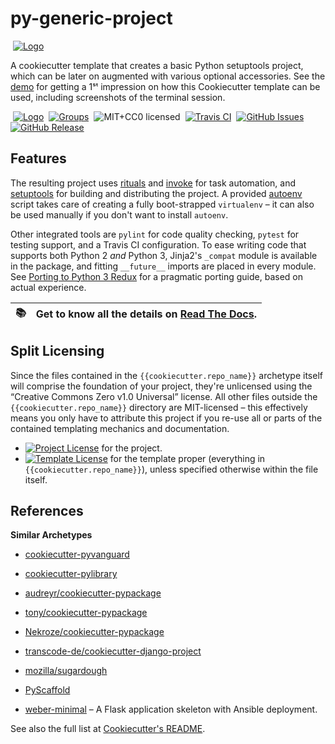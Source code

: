 # py-generic-project

 [![Logo](https://raw.githubusercontent.com/Springerle/py-generic-project/master/docs/_static/img/logo.png)](https://py-generic-project.readthedocs.org/)

A cookiecutter template that creates a basic Python setuptools project,
which can be later on augmented with various optional accessories.
See the [demo](https://github.com/Springerle/py-generic-project/tree/master/demo)
for getting a 1ˢᵗ impression on how this Cookiecutter template can be used,
including screenshots of the terminal session.

 [![Logo](https://raw.github.com/Springerle/springerle.github.io/master/static/img/logo-64.png)](http://springerle.github.io/)
 [![Groups](https://img.shields.io/badge/Google_groups-springerle--users-orange.svg)](https://groups.google.com/forum/#!forum/springerle-users)
 ![MIT+CC0 licensed](http://img.shields.io/badge/license-MIT+CC0-red.svg)
 [![Travis CI](https://api.travis-ci.org/Springerle/py-generic-project.svg)](https://travis-ci.org/Springerle/py-generic-project)
 [![GitHub Issues](https://img.shields.io/github/issues/Springerle/py-generic-project.svg)](https://github.com/Springerle/py-generic-project/issues)
 [![GitHub Release](https://img.shields.io/github/release/Springerle/py-generic-project.svg)](https://github.com/Springerle/py-generic-project/releases)


## Features

The resulting project uses
[rituals](https://github.com/jhermann/rituals)
and [invoke](https://github.com/pyinvoke/invoke/)
for task automation, and
[setuptools](https://bitbucket.org/pypa/setuptools)
for building and distributing the project.
A provided [autoenv](https://github.com/kennethreitz/autoenv) script takes care
of creating a fully boot-strapped `virtualenv` – it can also be used manually
if you don't want to install `autoenv`.

Other integrated tools are `pylint` for code quality checking,
`pytest` for testing support, and a Travis CI configuration.
To ease writing code that supports both Python 2 _and_ Python 3,
Jinja2's `_compat` module is available in the package, and fitting
``__future__`` imports are placed in every module.
See [Porting to Python 3 Redux](http://lucumr.pocoo.org/2013/5/21/porting-to-python-3-redux/)
for a pragmatic porting guide, based on actual experience.

:books: | Get to know all the details on [Read The Docs](https://py-generic-project.readthedocs.org/).
----: | :----


## Split Licensing

Since the files contained in the ``{{cookiecutter.repo_name}}`` archetype itself
will comprise the foundation of your project, they're unlicensed using the
“Creative Commons Zero v1.0 Universal” license.
All other files outside the ``{{cookiecutter.repo_name}}`` directory are
MIT-licensed – this effectively means you only have to attribute this project
if you re-use all or parts of the contained templating mechanics and documentation.

* [![Project License](http://img.shields.io/badge/license-MIT-red.svg)](https://github.com/Springerle/py-generic-project/blob/master/LICENSE_MIT) for the project.
* [![Template License](http://img.shields.io/badge/license-CC0-blue.svg)](https://github.com/Springerle/py-generic-project/blob/master/LICENSE_CC0) for the template proper (everything in `{{cookiecutter.repo_name}}`), unless specified otherwise within the file itself.


## References

**Similar Archetypes**

* [cookiecutter-pyvanguard](https://github.com/robinandeer/cookiecutter-pyvanguard)
* [cookiecutter-pylibrary](https://github.com/ionelmc/cookiecutter-pylibrary)
* [audreyr/cookiecutter-pypackage](https://github.com/audreyr/cookiecutter-pypackage)
* [tony/cookiecutter-pypackage](https://github.com/tony/cookiecutter-pypackage)
* [Nekroze/cookiecutter-pypackage](https://github.com/Nekroze/cookiecutter-pypackage)
* [transcode-de/cookiecutter-django-project](https://github.com/transcode-de/cookiecutter-django-project)
* [mozilla/sugardough](https://github.com/mozilla/sugardough)

* [PyScaffold](https://github.com/blue-yonder/pyscaffold)
* [weber-minimal](https://github.com/vmalloc/weber-minimal) – A Flask application skeleton with Ansible deployment.

See also the full list at [Cookiecutter's README](https://github.com/audreyr/cookiecutter#python).
